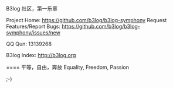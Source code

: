 B3log 社区，第一乐章

Project Home: https://github.com/b3log/b3log-symphony
Request Features/Report Bugs: https://github.com/b3log/b3log-symphony/issues/new

QQ Qun: 13139268

B3log Index: http://b3log.org

====
平等，自由，奔放
Equality, Freedom, Passion

;-)

